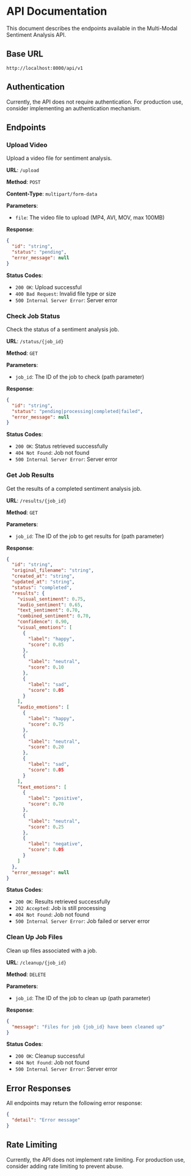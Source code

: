 # API Documentation

This document describes the endpoints available in the Multi-Modal Sentiment Analysis API.

## Base URL

```
http://localhost:8000/api/v1
```

## Authentication

Currently, the API does not require authentication. For production use, consider implementing an authentication mechanism.

## Endpoints

### Upload Video

Upload a video file for sentiment analysis.

**URL**: `/upload`

**Method**: `POST`

**Content-Type**: `multipart/form-data`

**Parameters**:
- `file`: The video file to upload (MP4, AVI, MOV, max 100MB)

**Response**:
```json
{
  "id": "string",
  "status": "pending",
  "error_message": null
}
```

**Status Codes**:
- `200 OK`: Upload successful
- `400 Bad Request`: Invalid file type or size
- `500 Internal Server Error`: Server error

### Check Job Status

Check the status of a sentiment analysis job.

**URL**: `/status/{job_id}`

**Method**: `GET`

**Parameters**:
- `job_id`: The ID of the job to check (path parameter)

**Response**:
```json
{
  "id": "string",
  "status": "pending|processing|completed|failed",
  "error_message": null
}
```

**Status Codes**:
- `200 OK`: Status retrieved successfully
- `404 Not Found`: Job not found
- `500 Internal Server Error`: Server error

### Get Job Results

Get the results of a completed sentiment analysis job.

**URL**: `/results/{job_id}`

**Method**: `GET`

**Parameters**:
- `job_id`: The ID of the job to get results for (path parameter)

**Response**:
```json
{
  "id": "string",
  "original_filename": "string",
  "created_at": "string",
  "updated_at": "string",
  "status": "completed",
  "results": {
    "visual_sentiment": 0.75,
    "audio_sentiment": 0.65,
    "text_sentiment": 0.70,
    "combined_sentiment": 0.70,
    "confidence": 0.90,
    "visual_emotions": [
      {
        "label": "happy",
        "score": 0.85
      },
      {
        "label": "neutral",
        "score": 0.10
      },
      {
        "label": "sad",
        "score": 0.05
      }
    ],
    "audio_emotions": [
      {
        "label": "happy",
        "score": 0.75
      },
      {
        "label": "neutral",
        "score": 0.20
      },
      {
        "label": "sad",
        "score": 0.05
      }
    ],
    "text_emotions": [
      {
        "label": "positive",
        "score": 0.70
      },
      {
        "label": "neutral",
        "score": 0.25
      },
      {
        "label": "negative",
        "score": 0.05
      }
    ]
  },
  "error_message": null
}
```

**Status Codes**:
- `200 OK`: Results retrieved successfully
- `202 Accepted`: Job is still processing
- `404 Not Found`: Job not found
- `500 Internal Server Error`: Job failed or server error

### Clean Up Job Files

Clean up files associated with a job.

**URL**: `/cleanup/{job_id}`

**Method**: `DELETE`

**Parameters**:
- `job_id`: The ID of the job to clean up (path parameter)

**Response**:
```json
{
  "message": "Files for job {job_id} have been cleaned up"
}
```

**Status Codes**:
- `200 OK`: Cleanup successful
- `404 Not Found`: Job not found
- `500 Internal Server Error`: Server error

## Error Responses

All endpoints may return the following error response:

```json
{
  "detail": "Error message"
}
```

## Rate Limiting

Currently, the API does not implement rate limiting. For production use, consider adding rate limiting to prevent abuse. 